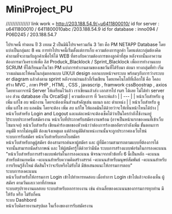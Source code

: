 # MiniProject_PU

///////////////
link work = http://203.188.54.9/~u6411800010/
id for server : u6411800010 / 6411800010abc /203.188.54.9
id for database : inno094 / P06D245 / 203.188.54.7


โปรเจคนี้ ทำตอน ปี 3 เทอม 2 เป็นมินิโปรเจครวมกัน 3 วิชา คือ PM NETAPP Database โดยแบ่งเป็นกลุ่มละ 8 คน การทำโปรเจคนี้เริ่มตั้งแต่การเก็บ ความต้องการลูกค้า โดยแต่ละกลุ่มต้องคิดคำถามที่จะถามกับลูกค้าเพื่อให้ได้
WEB ที่ตรงกับความต้องการของลูกค้าที่สุด หลังจากนั้นเอาความต้องการมาวิเคราะห์เพื่อ ลิส Produck_Blacklock / Sprint_Blacklock เพื่อการทำงานแบบ SCRUM ที่ได้เรียนมาในวิชา PM แบ่งการทำงานตามของเขตวันที่ได้รับมา
ต่อมา ทางกลุ่มที่ทำ เริ่มวางแผ่นและให้คนในกลุ่มออกแบบ UX/UI design ออกแบบหน้าจอระบบ พร้อมๆกับการว่างระบบ er diagram แล้วส่งตาม sprint หลังจากผ่านแล้วก็เริ่มเขียน โดยเทคโนโลยีที่เลือกใช้ คือ โคลงสร้าง MVC , ภาษา PHP ,
HTML , CSS , javascrip , framwork cssBoostrap , axios โดยทางอาจารมี Server ให้เตรียมไว้แล้ว เราเขียนแล้วส่ง เอกสารไป run ได้เลย ไม่ได้ทำ server เอง ส่วน database เป็น OrcalSql 
  | ความต้องการ ที่ วิเคาะห์แล้ว |
  | --- |
  | หน้าเว็บสำหรับ ดู เพิ่ม แก้ใข ลบ พนักงาน โดยจะต้องเห็นส่วนสำคัญเช่น แผนก และ ตำแหน่ง |
  | หน้าเว็บสำหรับ ดู เพิ่ม แก้ใข ลบ แอดมิน โดยจะต้อง เพิ่ม ลบ แก้ใข ให้แอดมินได้ด้วยว่าจะให้เห็นหน้าใหนได้บ้าง |	
  หน้าเว็บสำหรับ Login and Logout และแต่ละหน้าจะต้องเช็คได้ว่าเป็นใครกำลังใช้งานอยู่	
\tระบบประกาศรับสมัครงาน	
  หน้าเว็บที่ประกาศรับสมัครงานพร้อม (อาจเป็นหน้าแรกของคนที่เข้าเว็บไซมาเจอ)	
  หน้าเว็บสำหรับ เขียนคำร้องขอของหัวหน้าว่าต้องการร้องขออัตรากำลังเพิ่ม  ขั้นตอนการอนุมัติ หากไม่อนุมัติ ต้องแจ้งเหตุผล แต่ถ้าอนุมัติตำแหน่งงานนั้นจะถูกประกาศลงเว็บไซน์	
ระบบการรับสมัคร	
  หน้าเว็บสำหรับกรอใบสมัคร	
  หน้าเว็บสำหรับกดูผู้สมัคร ต้องสามารถค้นหาผู้สมัคร และ ผู้ที่มีความสามารถตามแบบที่ต้องการได้	
  จากนั้นสามารถนัดสำภาษณ์ และ ให้ผู้สมัครรู้ได้ด้วยว่ามีนัด	
ระบบการสร้างแบบฟอร์มในการลงคะแนน	
  "หน้าเว็บสำหรับการสร้างแบบฟอร์มในการลงคะแนน พิจรณาจากหัวข้อทั้ง 6 นี้เป็นหลัก
    -คะแนนสำหรับด้านเทคนิค
    -คะแนนสำหรับความคิดสร้างสรรค์
    -คะแนนสำหรับมนุษย์สัมพันธ์
    -คะแนนสำหรับการเรียนรู้สิ่งใหม่
  ตัดสินใจว่าจะรับหรือไม่รับได้
  มีข้อเสนอแนะให้กรรมการตอบ"	
ระบบการลงคะแนน	
    หน้าเว็บสำหรับให้กรรมการ Login เข้าไปทำหารทดสอบ เมื่อทำการ Login เข้าไปแล้วจะต้องเห็น ผู้สมัคร ตามวันและเวลาที่กำหนด	
ระบบสรุปรายงานผลสอบ	
ระบบสำหรับออกรายงงาน เช่น ค่าเฉลี่ยของคะแนนของกรรมการทุกท่าน มีให้รับ หรือ ไม่รับกี่คน	
ระบบ Dashbord	
    หน้าเว็บคิดรายงานสรุปผล ในเรื่องของการรับสมัครงาน	
